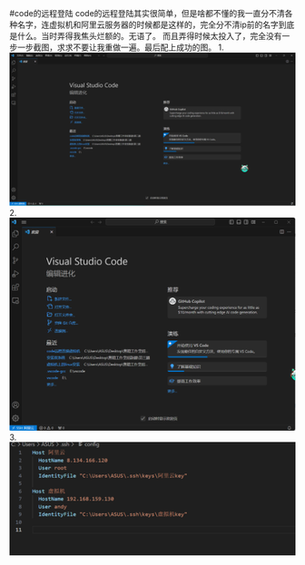 #code的远程登陆
code的远程登陆其实很简单，但是啥都不懂的我一直分不清各种名字，连虚拟机和阿里云服务器的时候都是这样的，完全分不清ip前的名字到底是什么。当时弄得我焦头烂额的。无语了。
而且弄得时候太投入了，完全没有一步一步截图，求求不要让我重做一遍。最后配上成功的图。
1.![Alt text](<屏幕截图 2023-09-17 162542.png>)
2.![Alt text](<屏幕截图 2023-09-17 171153.png>)
3.![Alt text](<../远程免密登录/屏幕截图 2023-09-17 192714.png>)
